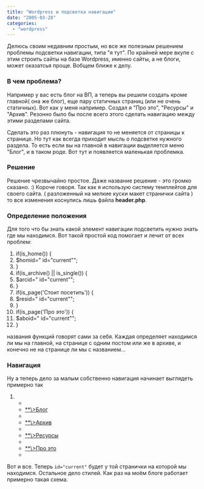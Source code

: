 ```yaml
---
title: "Wordpress и подсветка навигации"
date: "2005-03-28"
categories: 
  - "wordpress"
---
```


Делюсь своим недавним простым, но все же полезным решением проблемы подсветки навигации, типа "я тут". По крайней мере вкупе с этим строить сайты на базе Wordpress, именно сайты, а не блоги, может оказатсья проще. Вобщем ближе к делу.

### В чем проблема?

Например у вас есть блог на ВП, а теперь вы решили создать кроме главной( она же блог), еще пару статичных страниц (или не очень статичных). Вот как у меня например. Создал я "Про это", "Ресурсы" и "Архив". Резонно было бы после всего этого сделать навигацию между этими разделами сайта.

Сделать это раз плюнуть - навигация то не меняется от страницы к странице. Но тут как всегда приходит мысль о подсветке нужного раздела. То есть если вы на главной в навигации выделяется меню "Блог", и в таком роде. Вот тут и появляется маленькая проблемка.

### Решение

Решение чрезвычайно простое. Даже название решение - это громко сказано. :) Короче говоря. Так как я использую систему темплейтов для своего сайта. ( разложенный на мелкие куски макет странички сайта ) то все изменения коснулись лишь файла **header.php**.

### Определение положения

Для того что бы знать какой элемент навигации подсветить нужно знать где мы находимся. Вот такой простой код помогает и лечит от всех проблем:

1. if(is\_home()) {
2. $homid=" id="current"";
3. }
4. if(is\_archive() || is\_single()) {
5. $arcid=" id="current"";
6. }
7. if(is\_page('Стоит посетить')) {
8. $resid=" id="current"";
9. }
10. if(is\_page('Про это')) {
11. $aboid=" id="current"";
12. }

названия функций говорят сами за себя. Каждая определяет находимся ли мы на главной, на странице с одним постом или же в архиве, и конечно не на странице ли мы с названием...

### Навигация

Ну а теперь дело за малым собственно навигация начинает выглядеть примерно так

1. <ul>
2. <li><a href="/"**<?=$homeid;?>**\>Блог</a></li>
3. <li><a href="/archive/"**<?=$arceid;?>**\>Архив</a></li>
4. <li><a href="/resources/"**<?=$resid;?>**\>Ресурсы</a></li>
5. <li><a href="/about/"**<?=$aboid;?>**\>Про это</a></li>
6. </ul>

Вот и все. Теперь `id="current"` будет у той странички на которой мы находимся. Остальное дело стилей. Как раз на моём блоге работает примерно такая схема.
